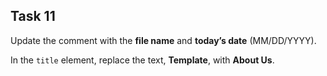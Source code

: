 ## Task 11
Update the comment with the **file name** and **today’s date** (MM/DD/YYYY). 

In the `title` element, replace the text, **Template**, with **About Us**.